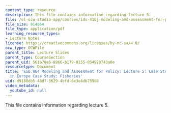 ```yaml
---
content_type: resource
description: This file contains information regarding lecture 5.
file: /ol-ocw-studio-app/courses/ids-410j-modeling-and-assessment-for-policy-spring-2013/d9188db548d756294bfd6e3e6db75908_MITESD_864S13_lecture5.pdf
file_size: 914864
file_type: application/pdf
learning_resource_types:
- Lecture Notes
license: https://creativecommons.org/licenses/by-nc-sa/4.0/
ocw_type: OCWFile
parent_title: Lecture Slides
parent_type: CourseSection
parent_uid: 561b78e6-8966-b179-8155-054920743a0e
resourcetype: Document
title: 'ESD.864 Modeling and Assessment for Policy: Lecture 5: Case Study: Acid Rain
  in Europe Case Study: Fisheries'
uid: d9188db5-48d7-5629-4bfd-6e3e6db75908
video_metadata:
  youtube_id: null
---
```

This file contains information regarding lecture 5.